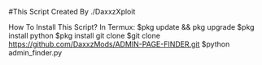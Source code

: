#This Script Created By ./DaxxzXploit

How To Install This Script?
In Termux:
$pkg update && pkg upgrade
$pkg install python
$pkg install git clone
$git clone https://github.com/DaxxzMods/ADMIN-PAGE-FINDER.git
$python admin_finder.py
